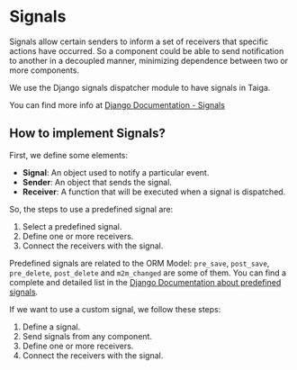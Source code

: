 # Signals

Signals allow certain senders to inform a set of receivers that specific actions have occurred. So a component could be able to send notification to another in a decoupled manner, minimizing dependence between two or more components.

We use the Django signals dispatcher module to have signals in Taiga.

You can find more info at [Django Documentation - Signals](https://docs.djangoproject.com/en/dev/topics/signals/)


## How to implement Signals?

First, we define some elements:

- **Signal**: An object used to notify a particular event.
- **Sender**: An object that sends the signal.
- **Receiver**: A function that will be executed when a signal is dispatched.

So, the steps to use a predefined signal are:

1. Select a predefined signal.
2. Define one or more receivers.
3. Connect the receivers with the signal.

Predefined signals are related to the ORM Model: `pre_save`, `post_save`, `pre_delete`, `post_delete` and `m2m_changed` are some of them. You can find a complete and detailed list in the [Django Documentation about predefined signals](https://docs.djangoproject.com/en/dev/ref/signals/).

If we want to use a custom signal, we follow these steps:

1. Define a signal.
2. Send signals from any component.
3. Define one or more receivers.
4. Connect the receivers with the signal.
